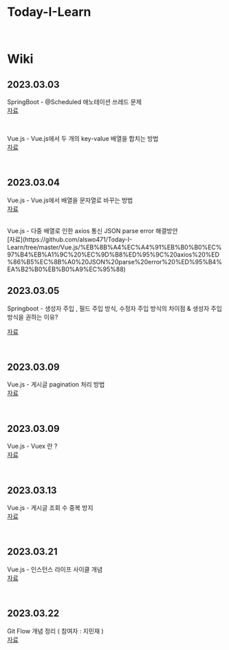 # Today-I-Learn

<br>

# Wiki

## 2023.03.03

SpringBoot - @Scheduled 애노테이션 쓰레드 문제 <br>
[자료](https://github.com/alswo471/Today-I-Learn/tree/master/SpringBoot/%40Scheduled%20%EC%95%A0%EB%85%B8%ED%85%8C%EC%9D%B4%EC%85%98%20%EC%93%B0%EB%A0%88%EB%93%9C%20%EB%AC%B8%EC%A0%9C)

<br>

Vue.js - Vue.js에서 두 개의 key-value 배열을 합치는 방법 <br>
[자료](https://github.com/alswo471/Today-I-Learn/tree/master/Vue.js/Vue.js%EC%97%90%EC%84%9C%20%EB%91%90%20%EA%B0%9C%EC%9D%98%20key-value%20%EB%B0%B0%EC%97%B4%EC%9D%84%20%ED%95%A9%EC%B9%98%EB%8A%94%20%EB%B0%A9%EB%B2%95)

<br>

## 2023.03.04

Vue.js - Vue.js에서 배열을 문자열로 바꾸는 방법 <br>
[자료](https://github.com/alswo471/Today-I-Learn/tree/master/Vue.js/Vue.js%EC%97%90%EC%84%9C%20%EB%B0%B0%EC%97%B4%EC%9D%84%20%EB%AC%B8%EC%9E%90%EC%97%B4%EB%A1%9C%20%EB%B0%94%EA%BE%B8%EB%8A%94%20%EB%B0%A9%EB%B2%95)

<br>
Vue.js - 다중 배열로 인한 axios 통신 JSON parse error 해결방안 <br>
[자료](https://github.com/alswo471/Today-I-Learn/tree/master/Vue.js/%EB%8B%A4%EC%A4%91%EB%B0%B0%EC%97%B4%EB%A1%9C%20%EC%9D%B8%ED%95%9C%20axios%20%ED%86%B5%EC%8B%A0%20JSON%20parse%20error%20%ED%95%B4%EA%B2%B0%EB%B0%A9%EC%95%88)

<br>

## 2023.03.05

Springboot - 생성자 주입 , 필드 주입 방식, 수정자 주입 방식의 차이점 & 생성자 주입 방식을 권하는 이유?

[자료](https://github.com/alswo471/Today-I-Learn/tree/master/SpringBoot/Springboot%20-%20%EC%83%9D%EC%84%B1%EC%9E%90%20%EC%A3%BC%EC%9E%85%20%2C%20%ED%95%84%EB%93%9C%20%EC%A3%BC%EC%9E%85%20%EB%B0%A9%EC%8B%9D%2C%20%EC%88%98%EC%A0%95%EC%9E%90%20%EC%A3%BC%EC%9E%85%20%EB%B0%A9%EC%8B%9D%EC%9D%98%20%EC%B0%A8%EC%9D%B4%EC%A0%90%20%26%20%EC%83%9D%EC%84%B1%EC%9E%90%20%EC%A3%BC%EC%9E%85%20%EB%B0%A9%EC%8B%9D%EC%9D%84%20%EA%B6%8C%ED%95%98%EB%8A%94%20%EC%9D%B4%EC%9C%A0)

<br>

## 2023.03.09

Vue.js - 게시글 pagination 처리 방법 <br>
[자료](https://github.com/alswo471/Today-I-Learn/tree/master/Vue.js/%EA%B2%8C%EC%8B%9C%EA%B8%80%20pagination%20%EC%B2%98%EB%A6%AC%20%EB%B0%A9%EB%B2%95)

<br>

## 2023.03.09

Vue.js - Vuex 란 ? <br>
[자료](https://github.com/alswo471/Today-I-Learn/tree/master/Vue.js/Vuex%20%EA%B0%9C%EB%85%90)

<br>

## 2023.03.13

Vue.js - 게시글 조회 수 중복 방지 <br>
[자료](https://github.com/alswo471/Today-I-Learn/tree/master/Vue.js/%EA%B2%8C%EC%8B%9C%EA%B8%80%20%EC%A1%B0%ED%9A%8C%20%EC%88%98%20%EC%A4%91%EB%B3%B5%20%EB%B0%A9%EC%A7%80)

<br>

## 2023.03.21

Vue.js - 인스턴스 라이프 사이클 개념 <br>
[자료](https://github.com/alswo471/Today-I-Learn/tree/master/Vue.js/%EC%9D%B8%EC%8A%A4%ED%84%B4%EC%8A%A4%20%EB%9D%BC%EC%9D%B4%ED%94%84%20%EC%82%AC%EC%9D%B4%ED%81%B4%20%EA%B0%9C%EB%85%90)

<br>

## 2023.03.22

Git Flow 개념 정리 ( 참여자 : 지민재 ) <br>
[자료](https://github.com/alswo471/Today-I-Learn/tree/master/Git)
